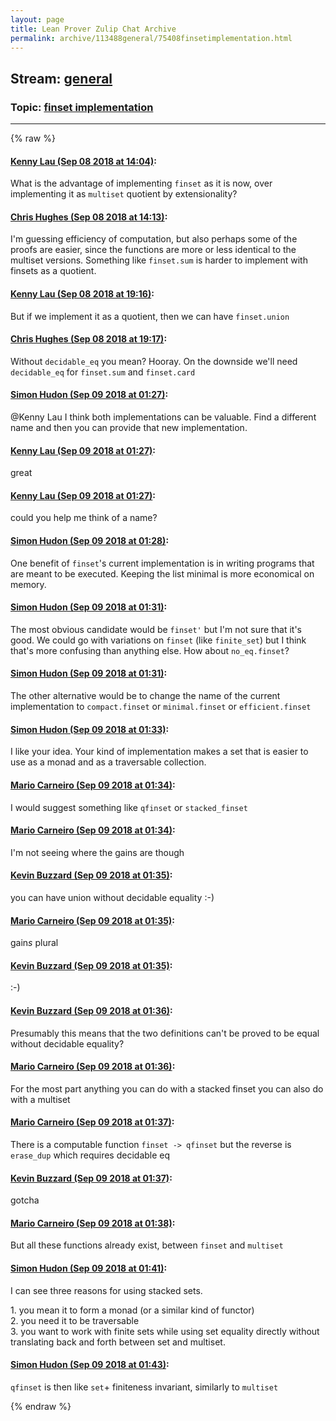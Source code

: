 ```yaml
---
layout: page
title: Lean Prover Zulip Chat Archive 
permalink: archive/113488general/75408finsetimplementation.html
---
```


## Stream: [general](index.html)
### Topic: [finset implementation](75408finsetimplementation.html)

---


{% raw %}
#### [ Kenny Lau (Sep 08 2018 at 14:04)](https://leanprover.zulipchat.com/#narrow/stream/113488-general/topic/finset%20implementation/near/133565775):
<p>What is the advantage of implementing <code>finset</code> as it is now, over implementing it as <code>multiset</code> quotient by extensionality?</p>

#### [ Chris Hughes (Sep 08 2018 at 14:13)](https://leanprover.zulipchat.com/#narrow/stream/113488-general/topic/finset%20implementation/near/133566086):
<p>I'm guessing efficiency of computation, but also perhaps some of the proofs are easier, since the functions are more or less identical to the multiset versions. Something like <code>finset.sum</code> is harder to implement with finsets as a quotient.</p>

#### [ Kenny Lau (Sep 08 2018 at 19:16)](https://leanprover.zulipchat.com/#narrow/stream/113488-general/topic/finset%20implementation/near/133575013):
<p>But if we implement it as a quotient, then we can have <code>finset.union</code></p>

#### [ Chris Hughes (Sep 08 2018 at 19:17)](https://leanprover.zulipchat.com/#narrow/stream/113488-general/topic/finset%20implementation/near/133575019):
<p>Without <code>decidable_eq</code> you mean? Hooray. On the downside we'll need <code>decidable_eq</code> for <code>finset.sum</code> and <code>finset.card</code></p>

#### [ Simon Hudon (Sep 09 2018 at 01:27)](https://leanprover.zulipchat.com/#narrow/stream/113488-general/topic/finset%20implementation/near/133586038):
<p><span class="user-mention" data-user-id="110064">@Kenny Lau</span> I think both implementations can be valuable. Find a different name and then you can provide that new implementation.</p>

#### [ Kenny Lau (Sep 09 2018 at 01:27)](https://leanprover.zulipchat.com/#narrow/stream/113488-general/topic/finset%20implementation/near/133586041):
<p>great</p>

#### [ Kenny Lau (Sep 09 2018 at 01:27)](https://leanprover.zulipchat.com/#narrow/stream/113488-general/topic/finset%20implementation/near/133586043):
<p>could you help me think of a name?</p>

#### [ Simon Hudon (Sep 09 2018 at 01:28)](https://leanprover.zulipchat.com/#narrow/stream/113488-general/topic/finset%20implementation/near/133586089):
<p>One benefit of <code>finset</code>'s current implementation is in writing programs that are meant to be executed. Keeping the list minimal is more economical on memory.</p>

#### [ Simon Hudon (Sep 09 2018 at 01:31)](https://leanprover.zulipchat.com/#narrow/stream/113488-general/topic/finset%20implementation/near/133586181):
<p>The most obvious candidate would be <code>finset'</code> but I'm not sure that it's good. We could go with variations on <code>finset</code> (like <code>finite_set</code>) but I think that's more confusing than anything else. How about <code>no_eq.finset</code>?</p>

#### [ Simon Hudon (Sep 09 2018 at 01:31)](https://leanprover.zulipchat.com/#narrow/stream/113488-general/topic/finset%20implementation/near/133586195):
<p>The other alternative would be to change the name of the current implementation to <code>compact.finset</code> or <code>minimal.finset</code> or <code>efficient.finset</code></p>

#### [ Simon Hudon (Sep 09 2018 at 01:33)](https://leanprover.zulipchat.com/#narrow/stream/113488-general/topic/finset%20implementation/near/133586247):
<p>I like your idea. Your kind of implementation makes a set that is easier to use as a monad and as a traversable collection.</p>

#### [ Mario Carneiro (Sep 09 2018 at 01:34)](https://leanprover.zulipchat.com/#narrow/stream/113488-general/topic/finset%20implementation/near/133586291):
<p>I would suggest something like <code>qfinset</code> or <code>stacked_finset</code></p>

#### [ Mario Carneiro (Sep 09 2018 at 01:34)](https://leanprover.zulipchat.com/#narrow/stream/113488-general/topic/finset%20implementation/near/133586293):
<p>I'm not seeing where the gains are though</p>

#### [ Kevin Buzzard (Sep 09 2018 at 01:35)](https://leanprover.zulipchat.com/#narrow/stream/113488-general/topic/finset%20implementation/near/133586299):
<p>you can have union without decidable equality :-)</p>

#### [ Mario Carneiro (Sep 09 2018 at 01:35)](https://leanprover.zulipchat.com/#narrow/stream/113488-general/topic/finset%20implementation/near/133586300):
<p>gain<em>s</em> plural</p>

#### [ Kevin Buzzard (Sep 09 2018 at 01:35)](https://leanprover.zulipchat.com/#narrow/stream/113488-general/topic/finset%20implementation/near/133586301):
<p>:-)</p>

#### [ Kevin Buzzard (Sep 09 2018 at 01:36)](https://leanprover.zulipchat.com/#narrow/stream/113488-general/topic/finset%20implementation/near/133586340):
<p>Presumably this means that the two definitions can't be proved to be equal without decidable equality?</p>

#### [ Mario Carneiro (Sep 09 2018 at 01:36)](https://leanprover.zulipchat.com/#narrow/stream/113488-general/topic/finset%20implementation/near/133586342):
<p>For the most part anything you can do with a stacked finset you can also do with a multiset</p>

#### [ Mario Carneiro (Sep 09 2018 at 01:37)](https://leanprover.zulipchat.com/#narrow/stream/113488-general/topic/finset%20implementation/near/133586354):
<p>There is a computable function <code>finset -&gt; qfinset</code> but the reverse is <code>erase_dup</code> which requires decidable eq</p>

#### [ Kevin Buzzard (Sep 09 2018 at 01:37)](https://leanprover.zulipchat.com/#narrow/stream/113488-general/topic/finset%20implementation/near/133586356):
<p>gotcha</p>

#### [ Mario Carneiro (Sep 09 2018 at 01:38)](https://leanprover.zulipchat.com/#narrow/stream/113488-general/topic/finset%20implementation/near/133586398):
<p>But all these functions already exist, between <code>finset</code> and <code>multiset</code></p>

#### [ Simon Hudon (Sep 09 2018 at 01:41)](https://leanprover.zulipchat.com/#narrow/stream/113488-general/topic/finset%20implementation/near/133586470):
<p>I can see three reasons for using stacked sets. </p>
<p>1. you mean it to form a monad (or a similar kind of functor)<br>
2. you need it to be traversable<br>
3. you want to work with finite sets while using set equality directly without translating back and forth between set and multiset.</p>

#### [ Simon Hudon (Sep 09 2018 at 01:43)](https://leanprover.zulipchat.com/#narrow/stream/113488-general/topic/finset%20implementation/near/133586519):
<p><code>qfinset</code> is then like <code>set</code>+ finiteness invariant, similarly to <code>multiset</code></p>


{% endraw %}
